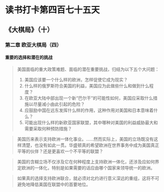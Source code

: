 # 读书打卡第四百七十五天
## 《大棋局》（十）
### 第二章 欧亚大棋局（四）
#### 重要的选择和潜在的挑战

> 美国面临的重大政策难题、面临的潜在重要挑战，归结为以下五个大问题：
> 1. 美国应该要一个什么样的欧洲，怎样促使它成为现实？
> 1. 什么样的俄罗斯符合美国的利益，美国应为此做些什么和做到什么程度？
> 1. 在欧亚大陆中部出现一个新“巴尔干”的可能性如何，美国应采取什么措施以尽量减小由此引起的危险？
> 1. 应鼓励中国在远东发挥什么样的作用，这种作用对美国和日本意味着什么？
> 1. 可能出现什么样的新欧亚国家联盟，其中哪种对美国的利益威胁最大和需要采取何种预防措施？

> 美国历来表示支持欧洲一体化事业。……然而实际上，美国的立场既没有这样清楚，也没有如此一贯。华盛顿真的希望欧洲在世界事务中成为美国真正平等的伙伴？还是更喜欢一个不平等的联盟？

> 美国的含糊立场不仅涉及它在何种程度上支持欧洲一体化，还涉及应如何界定欧洲的一体化，特别是如果需要的话应由哪个国家来领导统一的欧洲。

> 如果真的选择支持欧洲联合，就必须对北约进行意义深远的重组，这将不可避免地降低美国在联盟中的首要地位。